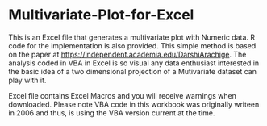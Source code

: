 # Multivariate-Plot-for-Excel
This is an Excel file that generates a multivariate plot with Numeric data. R code for the implementation is also provided.
This simple method is based on the paper at https://independent.academia.edu/DarshiArachige. The analysis coded in VBA in Excel is so visual any data enthusiast interested in the basic idea of a two dimensional projection of a Mutivariate dataset can play with it.


Excel file contains Excel Macros and you will receive warnings when downloaded. 
Please note VBA code in this workbook was originally writeen in 2006 and thus, is using the VBA version current at the time.
